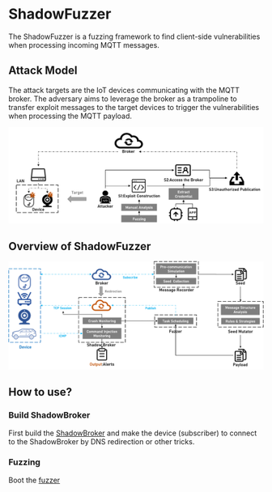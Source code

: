 # ShadowFuzzer


The ShadowFuzzer is a fuzzing framework to find client-side vulnerabilities when processing incoming MQTT messages. 

## Attack Model

The attack targets are the IoT devices communicating with the MQTT broker. The adversary aims to leverage the broker as a trampoline to transfer
exploit messages to the target devices to trigger the vulnerabilities when processing the MQTT payload.

![](./doc/img/attack.png)

## Overview of ShadowFuzzer


![](./doc/img/fuzzing.png)

## How to use?

### Build ShadowBroker

First build the [ShadowBroker](./ShadowBroker/README.md) and make the device (subscriber) to connect to the ShadowBroker by DNS redirection or other tricks.

### Fuzzing
Boot the [fuzzer](./Fuzzer/README.md)
